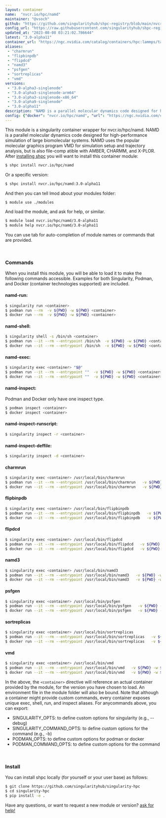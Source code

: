 ```yaml
---
layout: container
name:  "nvcr.io/hpc/namd"
maintainer: "@vsoch"
github: "https://github.com/singularityhub/shpc-registry/blob/main/nvcr.io/hpc/namd/container.yaml"
config_url: "https://raw.githubusercontent.com/singularityhub/shpc-registry/main/nvcr.io/hpc/namd/container.yaml"
updated_at: "2023-08-08 03:21:02.786644"
latest: "3.0-alpha11"
container_url: "https://ngc.nvidia.com/catalog/containers/hpc:lammps/tags"
aliases:
 - "charmrun"
 - "flipbinpdb"
 - "flipdcd"
 - "namd3"
 - "psfgen"
 - "sortreplicas"
 - "vmd"
versions:
 - "3.0-alpha3-singlenode"
 - "3.0-alpha3-singlenode-arm64"
 - "3.0-alpha3-singlenode-x86_64"
 - "3.0-alpha9-singlenode"
 - "3.0-alpha11"
description: "NAMD is a parallel molecular dynamics code designed for high-performance simulation of large biomolecular systems. NAMD uses the popular molecular graphics program VMD for simulation setup and trajectory analysis, but is also file-comp atible with AMBER, CHARMM, and X-PLOR."
config: {"docker": "nvcr.io/hpc/namd", "url": "https://ngc.nvidia.com/catalog/containers/hpc:lammps/tags", "maintainer": "@vsoch", "description": "NAMD is a parallel molecular dynamics code designed for high-performance simulation of large biomolecular systems. NAMD uses the popular molecular graphics program VMD for simulation setup and trajectory analysis, but is also file-comp atible with AMBER, CHARMM, and X-PLOR.", "latest": {"3.0-alpha11": "sha256:f0bbd27b2a5d28f2e39418c6b2b5cad8f7895dad51d8bb040442a3776431b128"}, "tags": {"3.0-alpha3-singlenode": "sha256:9db0e23f0f53dd200568cc57f3618971378173555d30d3158ec41c6df8aee15e", "3.0-alpha3-singlenode-arm64": "sha256:3743f24e1bd353296adef6c14127ae418716ef686f75c790d497f90150785d39", "3.0-alpha3-singlenode-x86_64": "sha256:040e38a36f467f6a2e61dd343f480e4c7c7a571b6072607922851214070a627e", "3.0-alpha9-singlenode": "sha256:05e7c1eeb167b9d4250f6d75aab5e1d23597b922cf9aed4eaadfd3c24068287d", "3.0-alpha11": "sha256:f0bbd27b2a5d28f2e39418c6b2b5cad8f7895dad51d8bb040442a3776431b128"}, "filter": ["^((?!arm).)*$"], "aliases": {"charmrun": "/usr/local/bin/charmrun", "flipbinpdb": "/usr/local/bin/flipbinpdb", "flipdcd": "/usr/local/bin/flipdcd", "namd3": "/usr/local/bin/namd3", "psfgen": "/usr/local/bin/psfgen", "sortreplicas": "/usr/local/bin/sortreplicas", "vmd": "/usr/local/bin/vmd"}, "features": {"gpu": true}}
---
```


This module is a singularity container wrapper for nvcr.io/hpc/namd.
NAMD is a parallel molecular dynamics code designed for high-performance simulation of large biomolecular systems. NAMD uses the popular molecular graphics program VMD for simulation setup and trajectory analysis, but is also file-comp atible with AMBER, CHARMM, and X-PLOR.
After [installing shpc](#install) you will want to install this container module:


```bash
$ shpc install nvcr.io/hpc/namd
```

Or a specific version:

```bash
$ shpc install nvcr.io/hpc/namd:3.0-alpha11
```

And then you can tell lmod about your modules folder:

```bash
$ module use ./modules
```

And load the module, and ask for help, or similar.

```bash
$ module load nvcr.io/hpc/namd/3.0-alpha11
$ module help nvcr.io/hpc/namd/3.0-alpha11
```

You can use tab for auto-completion of module names or commands that are provided.

<br>

### Commands

When you install this module, you will be able to load it to make the following commands accessible.
Examples for both Singularity, Podman, and Docker (container technologies supported) are included.

#### namd-run:

```bash
$ singularity run <container>
$ podman run --rm  -v ${PWD} -w ${PWD} <container>
$ docker run --rm  -v ${PWD} -w ${PWD} <container>
```

#### namd-shell:

```bash
$ singularity shell -s /bin/sh <container>
$ podman run --it --rm --entrypoint /bin/sh  -v ${PWD} -w ${PWD} <container>
$ docker run --it --rm --entrypoint /bin/sh  -v ${PWD} -w ${PWD} <container>
```

#### namd-exec:

```bash
$ singularity exec <container> "$@"
$ podman run --it --rm --entrypoint ""  -v ${PWD} -w ${PWD} <container> "$@"
$ docker run --it --rm --entrypoint ""  -v ${PWD} -w ${PWD} <container> "$@"
```

#### namd-inspect:

Podman and Docker only have one inspect type.

```bash
$ podman inspect <container>
$ docker inspect <container>
```

#### namd-inspect-runscript:

```bash
$ singularity inspect -r <container>
```

#### namd-inspect-deffile:

```bash
$ singularity inspect -d <container>
```


#### charmrun

```bash
$ singularity exec <container> /usr/local/bin/charmrun
$ podman run --it --rm --entrypoint /usr/local/bin/charmrun   -v ${PWD} -w ${PWD} <container> -c " $@"
$ docker run --it --rm --entrypoint /usr/local/bin/charmrun   -v ${PWD} -w ${PWD} <container> -c " $@"
```


#### flipbinpdb

```bash
$ singularity exec <container> /usr/local/bin/flipbinpdb
$ podman run --it --rm --entrypoint /usr/local/bin/flipbinpdb   -v ${PWD} -w ${PWD} <container> -c " $@"
$ docker run --it --rm --entrypoint /usr/local/bin/flipbinpdb   -v ${PWD} -w ${PWD} <container> -c " $@"
```


#### flipdcd

```bash
$ singularity exec <container> /usr/local/bin/flipdcd
$ podman run --it --rm --entrypoint /usr/local/bin/flipdcd   -v ${PWD} -w ${PWD} <container> -c " $@"
$ docker run --it --rm --entrypoint /usr/local/bin/flipdcd   -v ${PWD} -w ${PWD} <container> -c " $@"
```


#### namd3

```bash
$ singularity exec <container> /usr/local/bin/namd3
$ podman run --it --rm --entrypoint /usr/local/bin/namd3   -v ${PWD} -w ${PWD} <container> -c " $@"
$ docker run --it --rm --entrypoint /usr/local/bin/namd3   -v ${PWD} -w ${PWD} <container> -c " $@"
```


#### psfgen

```bash
$ singularity exec <container> /usr/local/bin/psfgen
$ podman run --it --rm --entrypoint /usr/local/bin/psfgen   -v ${PWD} -w ${PWD} <container> -c " $@"
$ docker run --it --rm --entrypoint /usr/local/bin/psfgen   -v ${PWD} -w ${PWD} <container> -c " $@"
```


#### sortreplicas

```bash
$ singularity exec <container> /usr/local/bin/sortreplicas
$ podman run --it --rm --entrypoint /usr/local/bin/sortreplicas   -v ${PWD} -w ${PWD} <container> -c " $@"
$ docker run --it --rm --entrypoint /usr/local/bin/sortreplicas   -v ${PWD} -w ${PWD} <container> -c " $@"
```


#### vmd

```bash
$ singularity exec <container> /usr/local/bin/vmd
$ podman run --it --rm --entrypoint /usr/local/bin/vmd   -v ${PWD} -w ${PWD} <container> -c " $@"
$ docker run --it --rm --entrypoint /usr/local/bin/vmd   -v ${PWD} -w ${PWD} <container> -c " $@"
```



In the above, the `<container>` directive will reference an actual container provided
by the module, for the version you have chosen to load. An environment file in the
module folder will also be bound. Note that although a container
might provide custom commands, every container exposes unique exec, shell, run, and
inspect aliases. For anycommands above, you can export:

 - SINGULARITY_OPTS: to define custom options for singularity (e.g., --debug)
 - SINGULARITY_COMMAND_OPTS: to define custom options for the command (e.g., -b)
 - PODMAN_OPTS: to define custom options for podman or docker
 - PODMAN_COMMAND_OPTS: to define custom options for the command

<br>

### Install

You can install shpc locally (for yourself or your user base) as follows:

```bash
$ git clone https://github.com/singularityhub/singularity-hpc
$ cd singularity-hpc
$ pip install -e .
```

Have any questions, or want to request a new module or version? [ask for help!](https://github.com/singularityhub/singularity-hpc/issues)